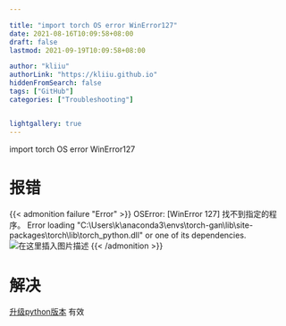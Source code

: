 ```yaml
---

title: "import torch OS error WinError127"
date: 2021-08-16T10:09:58+08:00
draft: false
lastmod: 2021-09-19T10:09:58+08:00

author: "kliiu"
authorLink: "https://kliiu.github.io"
hiddenFromSearch: false
tags: ["GitHub"]
categories: ["Troubleshooting"]


lightgallery: true
---
```

import torch OS error WinError127
<!--more-->

# 报错
{{< admonition failure "Error" >}}
OSError: [WinError 127] 找不到指定的程序。 Error loading "C:\Users\k\anaconda3\envs\torch-gan\lib\site-packages\torch\lib\torch_python.dll" or one of its dependencies.
![在这里插入图片描述](https://img-blog.csdnimg.cn/bb5d52040ae44e6a8833d8f2f24cc227.png)
{{< /admonition >}}
# 解决
[升级python版本](https://zhuanlan.zhihu.com/p/138530259)
有效
